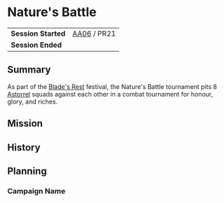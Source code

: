 # Nature's Battle

|||
| --- | --- |
| **Session Started** | [AA06](../sessions/AA06.md) / PR21 | storyline.2
| **Session Ended** | |

## Summary

As part of the [Blade's Rest](../festivals/blades-rest.md) festival, the Nature's Battle tournament pits 8 [Astorrel](../organisations/astorrel/astorrel.md) squads against each other in a combat tournament for honour, glory, and riches.

## Mission

## History

## Planning

### Campaign Name
